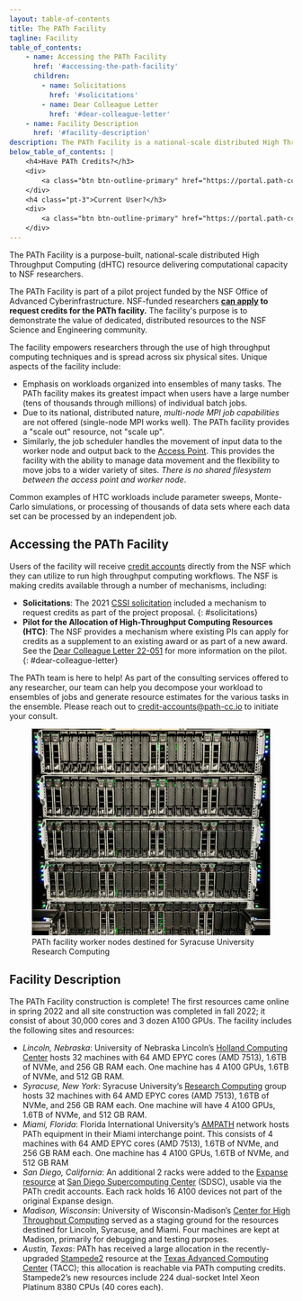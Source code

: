 ```yaml
---
layout: table-of-contents
title: The PATh Facility
tagline: Facility
table_of_contents:
    - name: Accessing the PATh Facility
      href: '#accessing-the-path-facility'
      children:
        - name: Solicitations
          href: '#solicitations'
        - name: Dear Colleague Letter
          href: '#dear-colleague-letter'
    - name: Facility Description
      href: '#facility-description'
description: The PATh Facility is a national-scale distributed High Throughput Computing resource to deliver computational capacity to NSF researchers through dHTC.
below_table_of_contents: |
    <h4>Have PATh Credits?</h3>
    <div>
        <a class="btn btn-outline-primary" href="https://portal.path-cc.io/documentation/overview/account_setup/registration/">Register Now</a>
    </div>
    <h4 class="pt-3">Current User?</h3>
    <div>
        <a class="btn btn-outline-primary" href="https://portal.path-cc.io/documentation/">Facility Documentation</a>
    </div>
---
```



The PATh Facility is a purpose-built, national-scale distributed High Throughput Computing (dHTC) resource delivering computational capacity to NSF researchers.

The PATh Facility is part of a pilot project funded by the NSF Office of Advanced Cyberinfrastructure.  NSF-funded researchers **[can apply](https://www.nsf.gov/pubs/2022/nsf22051/nsf22051.jsp) to request credits for the PATh facility.**  The facility's purpose is to demonstrate the value of dedicated, distributed resources to the NSF Science and Engineering community.

The facility empowers researchers through the use of high throughput computing techniques and is spread across six physical sites.  Unique aspects of the facility include:

   * Emphasis on workloads organized into ensembles of many tasks.  The PATh facility makes its greatest impact when users have a large number (tens of thousands through millions) of individual batch jobs.
   * Due to its national, distributed nature, _multi-node MPI job capabilities_ are not offered (single-node MPI works well).  The PATh facility provides a "scale out" resource, not "scale up".
   * Similarly, the job scheduler handles the movement of input data to the worker node and output back to the [Access Point](https://osg-htc.org/services/access-point.html).  This provides the facility with the ability to manage data movement and the flexibility to move jobs to a wider variety of sites. _There is no shared filesystem between the access point and worker node_.

Common examples of HTC workloads include parameter sweeps, Monte-Carlo simulations, or processing of thousands of data sets where each data set can be processed by an independent job.

## Accessing the PATh Facility

Users of the facility will receive [credit accounts](/services/credit-accounts/) directly from the NSF which they can utilize to run high throughput computing workflows.  The NSF is making credits available through a number of mechanisms, including:

- **Solicitations**: The 2021 [CSSI solicitation](https://www.nsf.gov/pubs/2021/nsf21617/nsf21617.pdf) included a mechanism to request credits as part of the project proposal. 
{: #solicitations}
- **Pilot for the Allocation of High-Throughput Computing Resources (HTC)**: The NSF provides a mechanism where existing PIs can apply for credits as a supplement to an existing award or as part of a new award.  See the [Dear Colleague Letter 22-051](https://www.nsf.gov/pubs/2022/nsf22051/nsf22051.jsp) for more information on the pilot.
{: #dear-colleague-letter}

The PATh team is here to help!  As part of the consulting services offered to any researcher, our team can help you decompose your workload to ensembles of jobs and generate resource estimates for the various tasks in the ensemble.  Please reach out to [credit-accounts@path-cc.io](mailto:credit-accounts@path-cc.io) to initiate your consult.


<div class="row justify-content-center py-3 pb-4">
    <div class="col-12 col-sm-10 col-md-8">
        <figure>
            <img class="img-fluid" src="/images/PATh_Facility_Preview.jpg" alt="Image of the PATh Servers" />
            <figcaption class="p-1 bg-light">PATh facility worker nodes destined for Syracuse University Research Computing</figcaption>
        </figure>
    </div>
</div>


## Facility Description

The PATh Facility construction is complete! The first resources came online in spring 2022 and all site construction was completed in fall 2022; it consist of about 30,000 cores and 3 dozen A100 GPUs.  The facility includes the following sites and resources:

- *Lincoln, Nebraska*: University of Nebraska Lincoln’s [Holland Computing Center](https://hcc.unl.edu/) hosts 32 machines with 64 AMD EPYC cores (AMD 7513), 1.6TB of NVMe, and 256 GB RAM each.  One machine has 4 A100 GPUs, 1.6TB of NVMe, and 512 GB RAM.
- *Syracuse, New York*: Syracuse University’s [Research Computing](https://researchcomputing.syr.edu/) group hosts 32 machines with 64 AMD EPYC cores (AMD 7513), 1.6TB of NVMe, and 256 GB RAM each.  One machine will have 4 A100 GPUs, 1.6TB of NVMe, and 512 GB RAM.
- *Miami, Florida*: Florida International University’s [AMPATH](https://ampath.net/) network hosts PATh equipment in their Miami interchange point.  This consists of 4 machines with 64 AMD EPYC cores (AMD 7513), 1.6TB of NVMe, and 256 GB RAM each.  One machine has 4 A100 GPUs, 1.6TB of NVMe, and 512 GB RAM
- *San Diego, California*: An additional 2 racks were added to the [Expanse resource](https://www.sdsc.edu/support/user_guides/expanse.html) at [San Diego Supercomputing Center](https://www.sdsc.edu/) (SDSC), usable via the PATh credit accounts.  Each rack holds 16 A100 devices not part of the original Expanse design.  
- *Madison, Wisconsin*: University of Wisconsin-Madison’s [Center for High Throughput Computing](https://chtc.cs.wisc.edu/) served as a staging ground for the resources destined for Lincoln, Syracuse, and Miami.  Four machines are kept at Madison, primarily for debugging and testing purposes.
- *Austin, Texas*: PATh has received a large allocation in the recently-upgraded [Stampede2](https://www.tacc.utexas.edu/-/nsf-extends-lifespan-of-tacc-s-stampede2-supercomputer-through-june-2023) resource at the [Texas Advanced Computing Center](https://tacc.utexas.edu) (TACC); this allocation is reachable via PATh computing credits.  Stampede2’s new resources include 224 dual-socket Intel Xeon Platinum 8380 CPUs (40 cores each).


